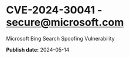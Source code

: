 # CVE-2024-30041 - secure@microsoft.com

Microsoft Bing Search Spoofing Vulnerability

**Publish date:** 2024-05-14
